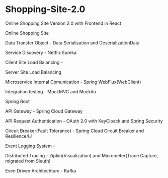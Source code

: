 # Shopping-Site-2.0
Online Shopping Site Version 2.0 with Frontend in React

Online Shopping Site

Data Transfer Object - Data Serialization and DeserializationData

Service Discovery - Netflix Eureka

Client Site Load Balancing -

Server Site Load Balancing

Microservice Internal Comunication - Spring WebFlux(WebClient)

Integration testing - MockMVC and Mockito

Spring Boot

API Gateway - Spring Cloud Gateway

API Request Authentication - OAuth 2.0 with KeyCloack and Spring Security

Circuit Breaker(Fault Tolorance) - Spring Cloud Circuit Breaker and Resilience4J

Event Logging System -

Distributed Tracing - Zipkin(Visualization) and Micrometer(Trace Capture, migrated from Sleuth)

Even Driven Architechture - Kafka
